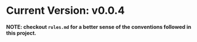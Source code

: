 # Current Version: v0.0.4
#### NOTE: checkout `rules.md` for a better sense of the conventions followed in this project.